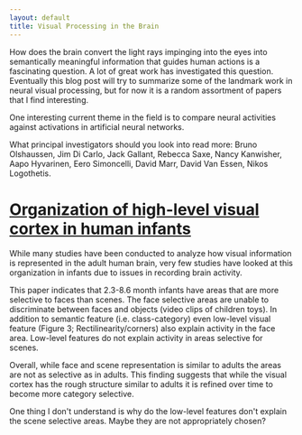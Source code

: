 ```yaml
---
layout: default
title: Visual Processing in the Brain
---
```


How does the brain convert the light rays impinging into the eyes into semantically
meaningful information that guides human actions is a fascinating question. A lot
of great work has investigated this question. Eventually this blog post will try to summarize
some of the landmark work in neural visual processing, but for now it is a random assortment
of papers that I find interesting.

One interesting current theme in the field is to compare neural activities against
activations in artificial neural networks.

What principal investigators should you look into read more: Bruno Olshaussen, Jim Di Carlo,
Jack Gallant, Rebecca Saxe, Nancy Kanwisher, Aapo Hyvarinen, Eero Simoncelli,
David Marr, David Van Essen, Nikos Logothetis.

# [Organization of high-level visual cortex in human infants](http://saxelab.mit.edu/resources/papers/deen.etal.2017.pdf)

While many studies have been conducted to analyze how visual information is represented
in the adult human brain, very few studies have looked at this organization in infants due
to issues in recording brain activity.

This paper indicates that 2.3-8.6 month infants have areas that are more selective to
faces than scenes. The face selective areas are unable to discriminate between faces
and objects (video clips of children toys). In addition to semantic feature (i.e. class-category)
even low-level visual feature (Figure 3; Rectilinearity/corners) also explain activity
in the face area. Low-level features do not explain activity in areas selective for scenes.

Overall, while face and scene representation is similar to adults the areas are not as selective as in adults.
This finding suggests that while the visual cortex has the rough structure similar to adults it is refined over time
to become more category selective.

One thing I don't understand is why do the low-level features don't explain the scene selective areas. Maybe they are
not appropriately chosen?   
